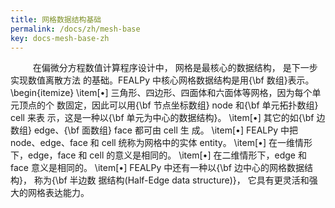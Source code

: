 ```yaml
---
title: 网格数据结构基础
permalink: /docs/zh/mesh-base
key: docs-mesh-base-zh
---
```



$\qquad$ 在偏微分方程数值计算程序设计中， 网格是最核心的数据结构， 是下一步实现数值离散方法
的基础。FEALPy 中核心网格数据结构是用{\bf 数组}表示。
\begin{itemize}
    \item[$\bullet$] 三角形、四边形、四面体和六面体等网格，因为每个单元顶点的个
        数固定，因此可以用{\bf 节点坐标数组} node 和{\bf 单元拓扑数组} cell 来表
        示，这是一种以{\bf 单元为中心的数据结构}。
    \item[$\bullet$] 其它的如{\bf 边数组} edge、{\bf 面数组} face 都可由 cell 生
        成。
    \item[$\bullet$] FEALPy 中把 node、edge、face 和 cell 统称为网格中的实体 entity。
    \item[$\bullet$] 在一维情形下，edge，face 和 cell 的意义是相同的。
    \item[$\bullet$] 在二维情形下，edge 和 face 意义是相同的。
    \item[$\bullet$] FEALPy 中还有一种以{\bf 边中心的网格数据结构}， 称为{\bf 半边数
    据结构(Half-Edge data structure)}， 它具有更灵活和强大的网格表达能力。
